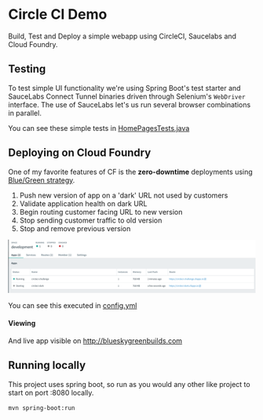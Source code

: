 # Circle CI Demo

Build, Test and Deploy a simple webapp using CircleCI, Saucelabs and Cloud Foundry.


##  Testing
To test simple UI functionality we're using Spring Boot's test starter and SauceLabs Connect Tunnel binaries driven through Selenium's `WebDriver` interface.  The use of SauceLabs let's us run several browser combinations in parallel.

You can see these simple tests in [HomePagesTests.java](src/test/java/com/edwardawebb/circleci/demo/it/HomePageIT.java)

## Deploying on Cloud Foundry
One of my favorite features of CF is the **zero-downtime** deployments using [Blue/Green strategy](https://martinfowler.com/bliki/BlueGreenDeployment.html).

1. Push new version of app on a 'dark' URL not used by customers
1. Validate application health on dark URL
1. Begin routing customer facing URL to new version
1. Stop sending customer traffic to old version
1. Stop and remove previous version


![CloudFoundry panel showing blue and green version on unique routes](src/main/resources/static/images/bluegreen.png)

You can see this executed in [config.yml](.circleci/config.yml#L107)

#### Viewing
And live app visible on http://blueskygreenbuilds.com




## Running locally

This project uses spring boot, so run as you would any other like project to start on port :8080 locally.

```
mvn spring-boot:run
```
